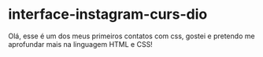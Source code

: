 # interface-instagram-curs-dio
Olá, esse é um dos meus primeiros contatos com css, gostei e pretendo me aprofundar mais na linguagem HTML e CSS!
